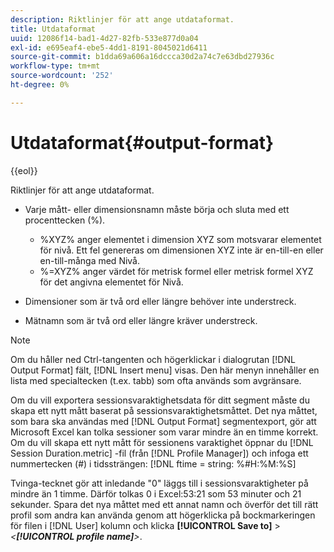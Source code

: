 ```yaml
---
description: Riktlinjer för att ange utdataformat.
title: Utdataformat
uuid: 12086f14-bad1-4d27-82fb-533e877d0a04
exl-id: e695eaf4-ebe5-4dd1-8191-8045021d6411
source-git-commit: b1dda69a606a16dccca30d2a74c7e63dbd27936c
workflow-type: tm+mt
source-wordcount: '252'
ht-degree: 0%

---
```


# Utdataformat{#output-format}

{{eol}}

Riktlinjer för att ange utdataformat.

* Varje mått- eller dimensionsnamn måste börja och sluta med ett procenttecken (%).

   * %XYZ% anger elementet i dimension XYZ som motsvarar elementet för nivå. Ett fel genereras om dimensionen XYZ inte är en-till-en eller en-till-många med Nivå.
   * %=XYZ% anger värdet för metrisk formel eller metrisk formel XYZ för det angivna elementet för Nivå.

* Dimensioner som är två ord eller längre behöver inte understreck.
* Mätnamn som är två ord eller längre kräver understreck.

>[!NOTE]
>
>Om du håller ned Ctrl-tangenten och högerklickar i dialogrutan [!DNL Output Format] fält, [!DNL Insert menu] visas. Den här menyn innehåller en lista med specialtecken (t.ex. tabb) som ofta används som avgränsare.

Om du vill exportera sessionsvaraktighetsdata för ditt segment måste du skapa ett nytt mått baserat på sessionsvaraktighetsmåttet. Det nya måttet, som bara ska användas med [!DNL Output Format] segmentexport, gör att Microsoft Excel kan tolka sessioner som varar mindre än en timme korrekt. Om du vill skapa ett nytt mått för sessionens varaktighet öppnar du [!DNL Session Duration.metric] -fil (från [!DNL Profile Manager]) och infoga ett nummertecken (#) i tidssträngen: [!DNL ftime = string: %#H:%M:%S]

Tvinga-tecknet gör att inledande &quot;0&quot; läggs till i sessionsvaraktigheter på mindre än 1 timme. Därför tolkas 0 i Excel:53:21 som 53 minuter och 21 sekunder. Spara det nya måttet med ett annat namn och överför det till rätt profil som andra kan använda genom att högerklicka på bockmarkeringen för filen i [!DNL User] kolumn och klicka **[!UICONTROL Save to]** > *&lt;**[!UICONTROL profile name]**>*.
